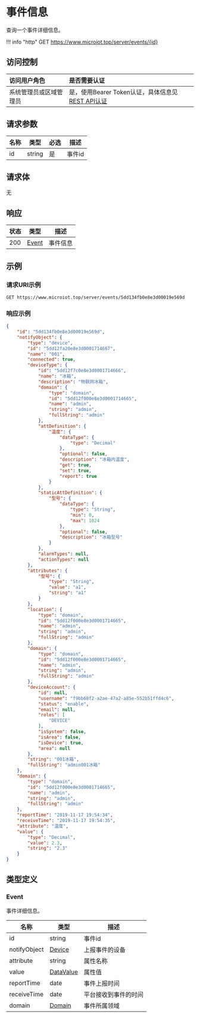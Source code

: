 # 事件信息

查询一个事件详细信息。

!!! info "http"
    GET https://www.microiot.top/server/events/{id}

## 访问控制

| 访问用户角色           | 是否需要认证                                 |
| :--------------------- | :------------------------------------------- |
| 系统管理员或区域管理员 | 是，使用Bearer Token认证，具体信息见[REST API认证](../api.md) |

## 请求参数

| 名称 | 类型   | 必选 | 描述   |
| ---- | ------ | ---- | ------ |
| id   | string | 是   | 事件id |

## 请求体

无

## 响应

| 状态 | 类型          | 描述           |
| ---- | ------------- | -------------- |
| 200  | [Event](#event) | 事件信息 |



## 示例

### 请求URI示例

``` HTTP
GET https://www.microiot.top/server/events/5dd134fb0e8e3d00019e569d
```

### 响应示例

``` JSON
{
    "id": "5dd134fb0e8e3d00019e569d",
    "notifyObject": {
        "type": "device",
        "id": "5dd12fa20e8e3d0001714667",
        "name": "001",
        "connected": true,
        "deviceType": {
            "id": "5dd12f7c0e8e3d0001714666",
            "name": "冰箱",
            "description": "物联网冰箱",
            "domain": {
                "type": "domain",
                "id": "5dd12f000e8e3d0001714665",
                "name": "admin",
                "string": "admin",
                "fullString": "admin"
            },
            "attDefinition": {
                "温度": {
                    "dataType": {
                        "type": "Decimal"
                    },
                    "optional": false,
                    "description": "冰箱内温度",
                    "get": true,
                    "set": true,
                    "report": true
                }
            },
            "staticAttDefinition": {
                "型号": {
                    "dataType": {
                        "type": "String",
                        "min": 0,
                        "max": 1024
                    },
                    "optional": false,
                    "description": "冰箱型号"
                }
            },
            "alarmTypes": null,
            "actionTypes": null
        },
        "attributes": {
            "型号": {
                "type": "String",
                "value": "a1",
                "string": "a1"
            }
        },
        "location": {
            "type": "domain",
            "id": "5dd12f000e8e3d0001714665",
            "name": "admin",
            "string": "admin",
            "fullString": "admin"
        },
        "domain": {
            "type": "domain",
            "id": "5dd12f000e8e3d0001714665",
            "name": "admin",
            "string": "admin",
            "fullString": "admin"
        },
        "deviceAccount": {
            "id": null,
            "username": "f9bb68f2-a2ae-47a2-a85e-552b51ffd4c6",
            "status": "enable",
            "email": null,
            "roles": [
                "DEVICE"
            ],
            "isSystem": false,
            "isArea": false,
            "isDevice": true,
            "area": null
        },
        "string": "001冰箱",
        "fullString": "admin001冰箱"
    },
    "domain": {
        "type": "domain",
        "id": "5dd12f000e8e3d0001714665",
        "name": "admin",
        "string": "admin",
        "fullString": "admin"
    },
    "reportTime": "2019-11-17 19:54:34",
    "receiveTime": "2019-11-17 19:54:35",
    "attribute": "温度",
    "value": {
        "type": "Decimal",
        "value": 2.3,
        "string": "2.3"
    }
}
```

## 类型定义

### Event

事件详细信息。

| 名称         | 类型                                            | 描述                 |
| ------------ | ----------------------------------------------- | -------------------- |
| id           | string                                          | 事件id               |
| notifyObject | [Device](../device/adddevice.md#device)         | 上报事件的设备       |
| attribute    | string                                          | 属性名称             |
| value        | [DataValue](../datatype/datavalue.md#datavalue) | 属性值               |
| reportTime   | date                                            | 事件上报时间         |
| receiveTime  | date                                            | 平台接收到事件的时间 |
| domain       | [Domain](../domain/adddomain.md#domain)         | 事件所属领域         |

